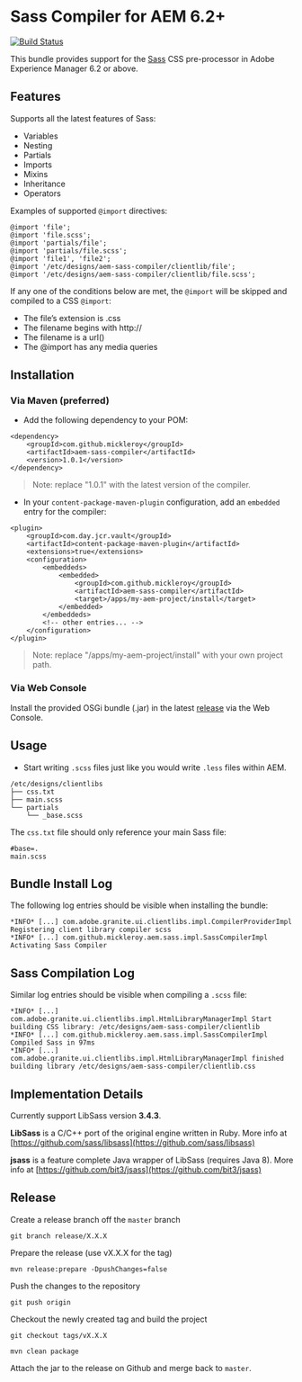 # Sass Compiler for AEM 6.2+

[![Build Status](https://travis-ci.org/mickleroy/aem-sass-compiler.svg?branch=master)](https://travis-ci.org/mickleroy/aem-sass-compiler)

This bundle provides support for the [Sass](http://sass-lang.com/) CSS pre-processor in Adobe Experience Manager 6.2 or above.

## Features

Supports all the latest features of Sass:
* Variables
* Nesting
* Partials
* Imports
* Mixins
* Inheritance
* Operators

Examples of supported `@import` directives:
```
@import 'file';
@import 'file.scss';
@import 'partials/file';
@import 'partials/file.scss';
@import 'file1', 'file2';
@import '/etc/designs/aem-sass-compiler/clientlib/file';
@import '/etc/designs/aem-sass-compiler/clientlib/file.scss';
```

If any one of the conditions below are met, the `@import` will be skipped and compiled to a CSS `@import`:

* The file’s extension is .css
* The filename begins with http://
* The filename is a url()
* The @import has any media queries


## Installation

### Via Maven (preferred)

* Add the following dependency to your POM:
```
<dependency>
    <groupId>com.github.mickleroy</groupId>
    <artifactId>aem-sass-compiler</artifactId>
    <version>1.0.1</version>
</dependency>
```
> Note: replace "1.0.1" with the latest version of the compiler.

* In your `content-package-maven-plugin` configuration, add an `embedded` entry for the compiler:
```
<plugin>
    <groupId>com.day.jcr.vault</groupId>
    <artifactId>content-package-maven-plugin</artifactId>
    <extensions>true</extensions>
    <configuration>
        <embeddeds>
            <embedded>
                <groupId>com.github.mickleroy</groupId>
                <artifactId>aem-sass-compiler</artifactId>
                <target>/apps/my-aem-project/install</target>
            </embedded>
        </embeddeds>
        <!-- other entries... -->
    </configuration>
</plugin>
```
> Note: replace "/apps/my-aem-project/install" with your own project path.

### Via Web Console

Install the provided OSGi bundle (.jar) in the latest [release](https://github.com/mickleroy/aem-sass-compiler/releases)
via the Web Console.


## Usage

* Start writing `.scss` files just like you would write `.less` files within AEM.
```
/etc/designs/clientlibs
├── css.txt
├── main.scss
└── partials
    └── _base.scss

```
The `css.txt` file should only reference your main Sass file:
```
#base=.
main.scss
```

## Bundle Install Log

The following log entries should be visible when installing the bundle:

```
*INFO* [...] com.adobe.granite.ui.clientlibs.impl.CompilerProviderImpl Registering client library compiler scss
*INFO* [...] com.github.mickleroy.aem.sass.impl.SassCompilerImpl Activating Sass Compiler
```

## Sass Compilation Log

Similar log entries should be visible when compiling a `.scss` file:

```
*INFO* [...] com.adobe.granite.ui.clientlibs.impl.HtmlLibraryManagerImpl Start building CSS library: /etc/designs/aem-sass-compiler/clientlib
*INFO* [...] com.github.mickleroy.aem.sass.impl.SassCompilerImpl Compiled Sass in 97ms
*INFO* [...] com.adobe.granite.ui.clientlibs.impl.HtmlLibraryManagerImpl finished building library /etc/designs/aem-sass-compiler/clientlib.css
```

## Implementation Details

Currently support LibSass version **3.4.3**.

**LibSass** is a C/C++ port of the original engine written in Ruby.
More info at [https://github.com/sass/libsass](https://github.com/sass/libsass)

**jsass** is a feature complete Java wrapper of LibSass (requires Java 8).
More info at [https://github.com/bit3/jsass](https://github.com/bit3/jsass)

## Release

Create a release branch off the `master` branch
```
git branch release/X.X.X
```

Prepare the release (use vX.X.X for the tag)
```
mvn release:prepare -DpushChanges=false
```

Push the changes to the repository
```
git push origin
```

Checkout the newly created tag and build the project
```
git checkout tags/vX.X.X
```

```
mvn clean package
```

Attach the jar to the release on Github and merge back to `master`.

